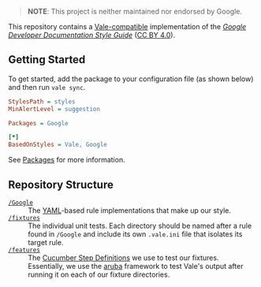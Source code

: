 > **NOTE**: This project is neither maintained nor endorsed by Google.

This repository contains a [Vale-compatible](https://github.com/errata-ai/vale) implementation of the [*Google Developer Documentation Style Guide*](https://developers.google.com/style/) ([CC BY 4.0](https://creativecommons.org/licenses/by/4.0/)).

## Getting Started

To get started, add the package to your configuration file (as shown below) and then run `vale sync`.

```ini
StylesPath = styles
MinAlertLevel = suggestion

Packages = Google

[*]
BasedOnStyles = Vale, Google
```

See [Packages](https://vale.sh/hub/google/) for more information.

## Repository Structure

<dl>
  <dt><a href="https://github.com/errata-ai/Google/tree/master/Google"><code>/Google</code></a></dt>
  <dd>The <a href="http://yaml.org/">YAML</a>-based rule implementations that make up our style.</dd>

  <dt><a href="https://github.com/errata-ai/Google/tree/master/fixtures"><code>/fixtures</code></a></dt>
  <dd>The individual unit tests. Each directory should be named after a rule found in <code>/Google</code> and include its own <code>.vale.ini</code> file that isolates its target rule.</dd>

  <dt><a href="https://github.com/errata-ai/Google/tree/master/features"><code>/features</code></a></dt>
  <dd>The <a href="https://docs.cucumber.io/cucumber/step-definitions/">Cucumber Step Definitions</a> we use to test our fixtures. Essentially, we use the <a href="https://github.com/cucumber/aruba">aruba</a> framework to test Vale's output after running it on each of our fixture directories.</dd>
</dl>

